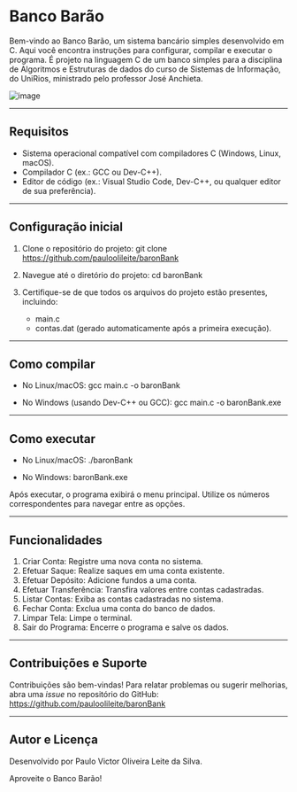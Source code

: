 Banco Barão
====================

Bem-vindo ao Banco Barão, um sistema bancário simples desenvolvido em C. Aqui você encontra instruções para configurar, compilar e executar o programa. É projeto na linguagem C de um banco simples para a disciplina de Algoritmos e Estruturas de dados do curso de Sistemas de Informação, do UniRios, ministrado pelo professor José Anchieta.


![image](https://github.com/user-attachments/assets/4f8624ab-f54a-44aa-8cd4-95adfe04eb20)


------------
Requisitos
------------
- Sistema operacional compatível com compiladores C (Windows, Linux, macOS).
- Compilador C (ex.: GCC ou Dev-C++).
- Editor de código (ex.: Visual Studio Code, Dev-C++, ou qualquer editor de sua preferência).

-------------------
Configuração inicial
-------------------
1. Clone o repositório do projeto:
   git clone https://github.com/pauloolileite/baronBank

2. Navegue até o diretório do projeto:
   cd baronBank

3. Certifique-se de que todos os arquivos do projeto estão presentes, incluindo:
   - main.c
   - contas.dat (gerado automaticamente após a primeira execução).

----------------
Como compilar
----------------
- No Linux/macOS:
  gcc main.c -o baronBank
  
- No Windows (usando Dev-C++ ou GCC):
  gcc main.c -o baronBank.exe

-----------------
Como executar
-----------------
- No Linux/macOS:
  ./baronBank

- No Windows:
  baronBank.exe

Após executar, o programa exibirá o menu principal. Utilize os números correspondentes para navegar entre as opções.

---------------
Funcionalidades
---------------
1. Criar Conta: Registre uma nova conta no sistema.
2. Efetuar Saque: Realize saques em uma conta existente.
3. Efetuar Depósito: Adicione fundos a uma conta.
4. Efetuar Transferência: Transfira valores entre contas cadastradas.
5. Listar Contas: Exiba as contas cadastradas no sistema.
6. Fechar Conta: Exclua uma conta do banco de dados.
7. Limpar Tela: Limpe o terminal.
8. Sair do Programa: Encerre o programa e salve os dados.

---------------------
Contribuições e Suporte
---------------------
Contribuições são bem-vindas! Para relatar problemas ou sugerir melhorias, abra uma *issue* no repositório do GitHub: 
https://github.com/pauloolileite/baronBank

-----------------------
Autor e Licença
-----------------------
Desenvolvido por Paulo Victor Oliveira Leite da Silva.

Aproveite o Banco Barão!
